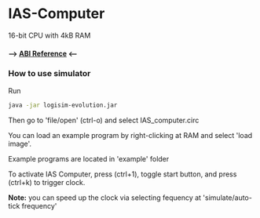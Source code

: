 # IAS-Computer
16-bit CPU with 4kB RAM

#### --> [ABI Reference](https://github.com/jKulrativid/IAS-Computer/blob/master/IAS_Computer_ABI.pdf) <--

### How to use simulator
Run
```sh
java -jar logisim-evolution.jar
```

Then go to 'file/open' (ctrl-o) and select IAS_computer.circ

You can load an example program by right-clicking at RAM and select 'load image'.

Example programs are located in 'example' folder

To activate IAS Computer, press (ctrl+1), toggle start button, and press (ctrl+k) to trigger clock.

**Note:** you can speed up the clock via selecting fequency at 'simulate/auto-tick frequency'
